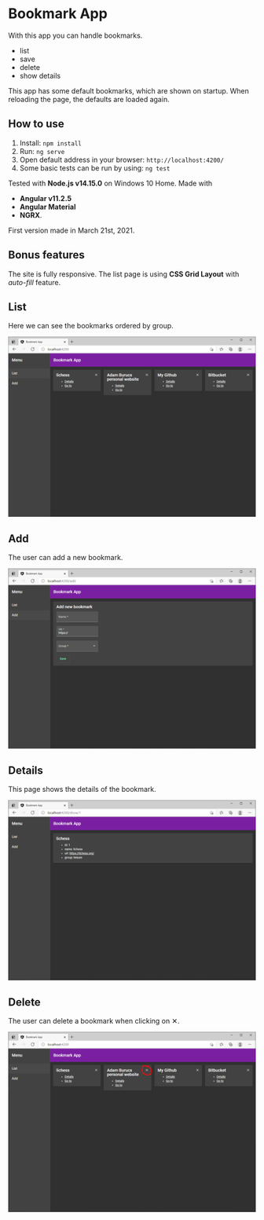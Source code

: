 # Bookmark App

With this app you can handle bookmarks.

- list
- save
- delete
- show details

This app has some default bookmarks, which are shown on startup. When reloading the page, the defaults are loaded again.

## How to use

1. Install: `npm install`
2. Run: `ng serve`
3. Open default address in your browser: `http://localhost:4200/`
4. Some basic tests can be run by using: `ng test`

Tested with **Node.js v14.15.0** on Windows 10 Home. Made with
- **Angular v11.2.5**
- **Angular Material**
- **NGRX**.

First version made in March 21st, 2021.

## Bonus features

The site is fully responsive. The list page is using **CSS Grid Layout** with *auto-fill* feature.

## List

Here we can see the bookmarks ordered by group.

![List](doc_img/01_list.png "List")

## Add

The user can add a new bookmark.

![Add](doc_img/02_add.png "Add")

## Details

This page shows the details of the bookmark.

![Details](doc_img/03_details.png "Details")

## Delete

The user can delete a bookmark when clicking on ✕.

![Delete](doc_img/04_delete.png "Delete")
